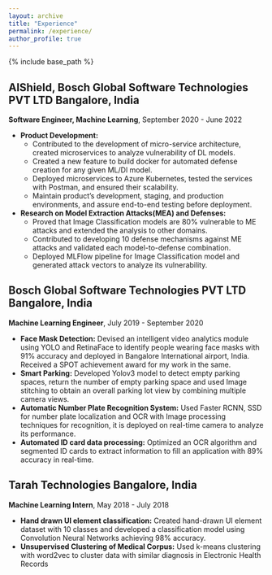 ```yaml
---
layout: archive
title: "Experience"
permalink: /experience/
author_profile: true
---
```


{% include base_path %}

## AIShield, Bosch Global Software Technologies PVT LTD Bangalore, India
__Software Engineer, Machine Learning__, September 2020 - June 2022

* __Product Development:__
    * Contributed to the development of micro-service architecture, created microservices to analyze vulnerability of DL models.
    * Created a new feature to build docker for automated defense creation for any given ML/Dl model.
    * Deployed microservices to Azure Kubernetes, tested the services with Postman, and ensured their scalability.
    * Maintain product’s development, staging, and production environments, and assure end-to-end testing before deployment.
* __Research on Model Extraction Attacks(MEA) and Defenses:__
    * Proved that Image Classification models are 80% vulnerable to ME attacks and extended the analysis to other domains.
    * Contributed to developing 10 defense mechanisms against ME attacks and validated each model-to-defense combination.
    * Deployed MLFlow pipeline for Image Classification model and generated attack vectors to analyze its vulnerability.

## Bosch Global Software Technologies PVT LTD Bangalore, India
__Machine Learning Engineer__, July 2019 - September 2020
* __Face Mask Detection:__ Devised an intelligent video analytics module using YOLO and RetinaFace to identify people wearing face masks with 91% accuracy and deployed in Bangalore International airport, India. Received a SPOT achievement award for my work in the same.
* __Smart Parking:__ Developed Yolov3 model to detect empty parking spaces, return the number of empty parking space and used Image stitching to obtain an overall parking lot view by combining multiple camera views.
* __Automatic Number Plate Recognition System:__ Used Faster RCNN, SSD for number plate localization and OCR with Image processing techniques for recognition, it is deployed on real-time camera to analyze its performance.
* __Automated ID card data processing:__ Optimized an OCR algorithm and segmented ID cards to extract information to fill an application with 89% accuracy in real-time.

## Tarah Technologies Bangalore, India
__Machine Learning Intern__, May 2018 - July 2018
* __Hand drawn UI element classification:__ Created hand-drawn UI element dataset with 10 classes and developed a classification model using Convolution Neural Networks achieving 98% accuracy.
* __Unsupervised Clustering of Medical Corpus:__ Used k-means clustering with word2vec to cluster data with similar diagnosis in Electronic Health Records